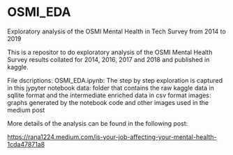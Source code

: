 # OSMI_EDA
Exploratory analysis of the OSMI Mental Health in Tech Survey from 2014 to 2019

This is a repositor to do exploratory analysis of the OSMI Mental Health Survey results collated for 2014, 2016, 2017 and 2018 and published in kaggle.

File dscriptions:
OSMI_EDA.ipynb: The step by step exploration is captured in this jypyter notebook
data: folder that contains the raw kaggle data in sqllite format and the intermediate enriched data in csv format
images: graphs generated by the notebook code and other images used in the medium post

More details of the analysis can be found in the following post:

https://rana1224.medium.com/is-your-job-affecting-your-mental-health-1cda47871a8
